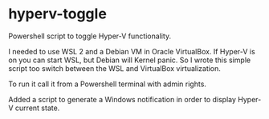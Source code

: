 # hyperv-toggle
Powershell script to toggle Hyper-V functionality.

I needed to use WSL 2 and a Debian VM in Oracle VirtualBox. If Hyper-V is on you can start WSL, but Debian will Kernel panic.
So I wrote this simple script too switch between the WSL and VirtualBox virtualization. 

To run it call it from a Powershell terminal with admin rights.

Added a script to generate a Windows notification in order to display Hyper-V current state.
